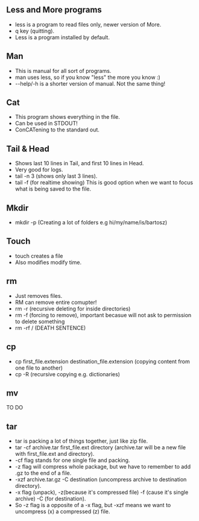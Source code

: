 ## Less and More programs
- less is a program to read files only, newer version of More.
- q key (quitting).
- Less is a program installed by default.

## Man
- This is manual for all sort of programs.
- man uses less, so if you know "less" the more you know :)
- --help/-h is a shorter version of manual. Not the same thing!

## Cat
- This program shows everything in the file.
- Can be used in STDOUT!
- ConCATening to the standard out.

## Tail & Head
- Shows last 10 lines in Tail, and first 10 lines in Head.
- Very good for logs. 
- tail -n 3 (shows only last 3 lines).
- tail -f (for realtime showing) This is good option when we want to focus what is being saved to the file.

## Mkdir
- mkdir -p (Creating a lot of folders e.g hi/my/name/is/bartosz)

## Touch
- touch creates a file
- Also modifies modify time.

## rm
- Just removes files.
- RM can remove entire comupter!
- rm -r (recursive deleting for inside directories)
- rm -f (forcing to remove), important becasue will not ask to permission to delete something
- rm -rf / (DEATH SENTENCE)

## cp 
- cp first_file.extension destination_file.extension (copying content from one file to another)
- cp -R (recursive copying e.g. dictionaries)

## mv 

TO DO

## tar 
- tar is packing a lot of things together, just like zip file.
- tar -cf archive.tar first_file.ext directory (archive.tar will be a new file with first_file.ext and directory).
- -cf flag stands for one single file and packing.
- -z flag will compress whole package, but we have to remember to add .gz to the end of a file.
- -xzf archive.tar.gz -C destination (uncompress archive to destination directory).
- -x flag (unpack), -z(because it's compressed file) -f (cause it's single archive) -C (for destination).
- So -z flag is a opposite of a -x flag, but -xzf means we want to uncompress (x) a compressed (z) file. 